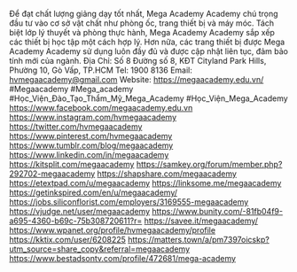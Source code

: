 Để đạt chất lượng giảng dạy tốt nhất, Mega Academy Academy chú trọng đầu tư vào cơ sở vật chất như phòng ốc, trang thiết bị và máy móc. Tách biệt lớp lý thuyết và phòng thực hành, Mega Academy Academy sắp xếp các thiết bị học tập một cách hợp lý. Hơn nữa, các trang thiết bị được Mega Academy Academy sử dụng luôn đầy đủ và được cập nhật liên tục, đảm bảo tính mới của ngành. Địa Chỉ: Số 8 Đường số 8, KĐT Cityland Park Hills, Phường 10, Gò Vấp, TP.HCM Tel: 1900 8136 Email: hvmegaacademy@gmail.com Website: https://megaacademy.edu.vn/
#Megaacademy #Mega_academy #Học_Viện_Đào_Tạo_Thẩm_Mỹ_Mega_Academy #Học_Viện_Mega_Academy https://www.facebook.com/megaacademy.edu.vn
https://www.instagram.com/hvmegaacademy
https://twitter.com/hvmegaacademy
https://www.pinterest.com/hvmegaacademy
https://www.tumblr.com/blog/megaacademy
https://www.linkedin.com/in/megaacademy
https://kitsplit.com/megaacademy
https://samkey.org/forum/member.php?292702-megaacademy
https://shapshare.com/megaacademy
https://etextpad.com/u/megaacademy
https://linksome.me/megaacademy
https://getinkspired.com/en/u/megaacademy/
https://jobs.siliconflorist.com/employers/3169555-megaacademy
https://vjudge.net/user/megaacademy
https://www.bunity.com/-81fb04f9-a695-4360-b69c-75b308720611?r=
https://savee.it/megaacademy/
https://www.wpanet.org/profile/hvmegaacademy/profile
https://kktix.com/user/6208225
https://matters.town/a/pm7397oicskp?utm_source=share_copy&referral=megaacademy
https://www.bestadsontv.com/profile/472681/mega-academy